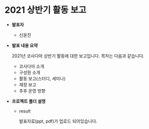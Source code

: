 # 2021 상반기 활동 보고

- **발표자**
  - 신윤진

- **발표 내용 요약**

  2021년 코사다마 상반기 활동에 대한 보고입니다. 목차는 다음과 같습니다.

  - 코사다마 소개
  - 구성원 소개
  - 활동 보고(스터디, 세미나)
  - 재정 보고
  - 추후 운영 방향

- **프로젝트 폴더 설명**

  - result

    발표자료(ppt, pdf)가 업로드 되어있습니다.
